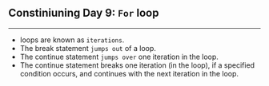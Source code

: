 ## Constiniuning Day 9: `For` loop
<hr>

- loops are known as `iterations`.
- The break statement `jumps out` of a loop.
- The continue statement `jumps over` one iteration in the loop.
- The continue statement breaks one iteration (in the loop), if a specified condition occurs, and continues with the next iteration in the loop.
